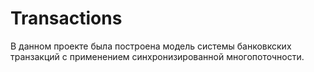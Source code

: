 # Transactions
В данном проекте была построена модель системы банковкских транзакций с применением синхронизированной многопоточности. 
